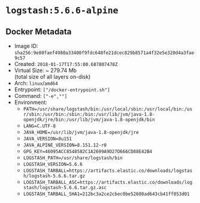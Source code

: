 # `logstash:5.6.6-alpine`

## Docker Metadata

- Image ID: `sha256:9e80faef4980a33400f9fdc648fe21dcec829b8571a4f32e5e320d4a3fae9c57`
- Created: `2018-01-17T17:55:00.687807478Z`
- Virtual Size: ~ 279.74 Mb  
  (total size of all layers on-disk)
- Arch: `linux`/`amd64`
- Entrypoint: `["/docker-entrypoint.sh"]`
- Command: `["-e",""]`
- Environment:
  - `PATH=/usr/share/logstash/bin:/usr/local/sbin:/usr/local/bin:/usr/sbin:/usr/bin:/sbin:/bin:/usr/lib/jvm/java-1.8-openjdk/jre/bin:/usr/lib/jvm/java-1.8-openjdk/bin`
  - `LANG=C.UTF-8`
  - `JAVA_HOME=/usr/lib/jvm/java-1.8-openjdk/jre`
  - `JAVA_VERSION=8u151`
  - `JAVA_ALPINE_VERSION=8.151.12-r0`
  - `GPG_KEY=46095ACC8548582C1A2699A9D27D666CD88E42B4`
  - `LOGSTASH_PATH=/usr/share/logstash/bin`
  - `LOGSTASH_VERSION=5.6.6`
  - `LOGSTASH_TARBALL=https://artifacts.elastic.co/downloads/logstash/logstash-5.6.6.tar.gz`
  - `LOGSTASH_TARBALL_ASC=https://artifacts.elastic.co/downloads/logstash/logstash-5.6.6.tar.gz.asc`
  - `LOGSTASH_TARBALL_SHA1=212bc3a2ce2cbec0be52608ad643cb41ff053d01`
